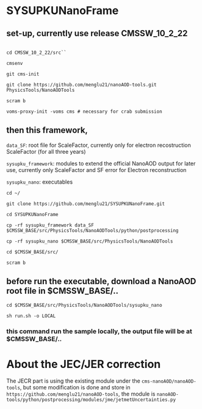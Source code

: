 # SYSUPKUNanoFrame

## set-up, currently use release CMSSW_10_2_22

```cmsrel CMSSW_10_2_22

cd CMSSW_10_2_22/src``

cmsenv

git cms-init

git clone https://github.com/menglu21/nanoAOD-tools.git PhysicsTools/NanoAODTools

scram b

voms-proxy-init -voms cms # necessary for crab submission
```
## then this framework, 

``data_SF``: root file for ScaleFactor, currently only for electron recostruction ScaleFactor (for all three years)

``sysupku_framework``: modules to extend the official NanoAOD output for later use, currently only ScaleFactor and SF error for Electron reconstruction

``sysupku_nano``: executables

```
cd ~/

git clone https://github.com/menglu21/SYSUPKUNanoFrame.git

cd SYSUPKUNanoFrame

cp -rf sysupku_framework data_SF $CMSSW_BASE/src/PhysicsTools/NanoAODTools/python/postprocessing

cp -rf sysupku_nano $CMSSW_BASE/src/PhysicsTools/NanoAODTools

cd $CMSSW_BASE/src/

scram b
```
## before run the executable, download a NanoAOD root file in $CMSSW_BASE/..
```
cd $CMSSW_BASE/src/PhysicsTools/NanoAODTools/sysupku_nano

sh run.sh -o LOCAL
```
### this command run the sample locally, the output file will be at $CMSSW_BASE/..

# About the JEC/JER correction
The JECR part is using the existing module under the ``cms-nanoAOD/nanoAOD-tools``, but some modification is done and store in ``https://github.com/menglu21/nanoAOD-tools``, the module is ``nanoAOD-tools/python/postprocessing/modules/jme/jetmetUncertainties.py``
